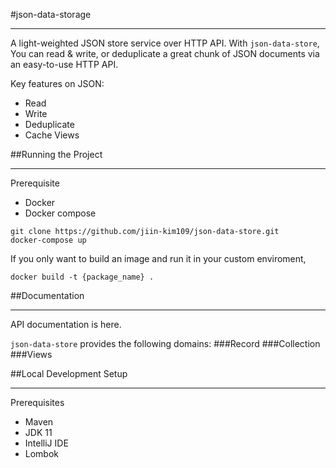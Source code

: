#json-data-storage
***  
A light-weighted JSON store service over HTTP API. With ```json-data-store```, You can read & write, or deduplicate a great chunk of JSON documents via an easy-to-use HTTP API. 

Key features on JSON:
* Read
* Write
* Deduplicate
* Cache Views

##Running the Project
***
Prerequisite
* Docker
* Docker compose
```
git clone https://github.com/jiin-kim109/json-data-store.git
docker-compose up
```
If you only want to build an image and run it in your custom enviroment,
```
docker build -t {package_name} .
```

##Documentation
***
API documentation is here.  
  
```json-data-store``` provides the following domains:
###Record
###Collection
###Views

##Local Development Setup
***
Prerequisites
* Maven
* JDK 11
* IntelliJ IDE
* Lombok